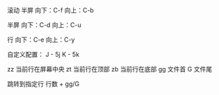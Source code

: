 滚动
半屏
向下：C-f
向上：C-b

半屏
向下：C-d
向上：C-u

行
向下：C-e
向上：C-y

自定义配置：
J - 5j
K - 5k

zz 当前行在屏幕中央
zt 当前行在顶部
zb 当前行在底部
gg 文件首
G 文件尾

跳转到指定行 行数 + gg/G
